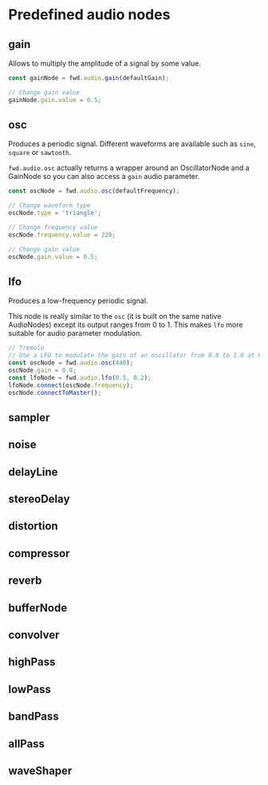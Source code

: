 # Predefined audio nodes

## gain

Allows to multiply the amplitude of a signal by some value.

```javascript
const gainNode = fwd.audio.gain(defaultGain);

// Change gain value
gainNode.gain.value = 0.5;
```

## osc

Produces a periodic signal. Different waveforms are available such as ```sine```,
```square``` or ```sawtooth```.

```fwd.audio.osc``` actually returns a wrapper around an OscillatorNode and a GainNode so you can also
access a ```gain``` audio parameter.

```javascript
const oscNode = fwd.audio.osc(defaultFrequency);

// Change waveform type
oscNode.type = 'triangle';

// Change frequency value
oscNode.frequency.value = 220;

// Change gain value
oscNode.gain.value = 0.5;
```

## lfo

Produces a low-frequency periodic signal.

This node is really similar to the ```osc``` (it is built on the same native AudioNodes) except its output
ranges from 0 to 1. This makes ```lfo``` more suitable for audio parameter modulation.

```javascript
// Tremolo
// Use a LFO to modulate the gain of an oscillator from 0.8 to 1.0 at 0.5 Hz
const oscNode = fwd.audio.osc(440);
oscNode.gain = 0.8;
const lfoNode = fwd.audio.lfo(0.5, 0.2);
lfoNode.connect(oscNode.frequency);
oscNode.connectToMaster();
```

## sampler

## noise

## delayLine

## stereoDelay

## distortion

## compressor

## reverb

## bufferNode

## convolver

## highPass

## lowPass

## bandPass

## allPass

## waveShaper

